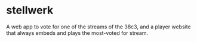 # stellwerk

A web app to vote for one of the streams of the 38c3, and a player website
that always embeds and plays the most-voted for stream.